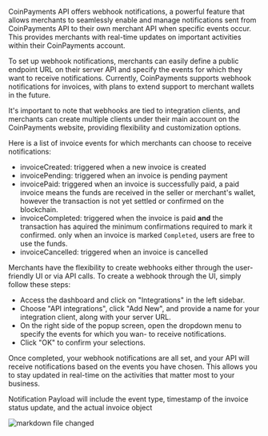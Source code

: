 CoinPayments API offers webhook notifications, a powerful feature that allows merchants to seamlessly enable and manage notifications sent from CoinPayments API to their own merchant API when specific events occur. This provides merchants with real-time updates on important activities within their CoinPayments account.

To set up webhook notifications, merchants can easily define a public endpoint URL on their server API and specify the events for which they want to receive notifications. Currently, CoinPayments supports webhook notifications for invoices, with plans to extend support to merchant wallets in the future.

It's important to note that webhooks are tied to integration clients, and merchants can create multiple clients under their main account on the CoinPayments website, providing flexibility and customization options.

Here is a list of invoice events for which merchants can choose to receive notifications:

- invoiceCreated: triggered when a new invoice is created
- invoicePending: triggered when an invoice is pending payment
- invoicePaid: triggered when an invoice is successfully paid, a paid invoice means the funds are received in the seller or merchant's wallet, however the transaction is not yet settled or confirmed on the blockchain.
- invoiceCompleted: triggered when the invoice is paid **and** the transaction has aquired the minimum confirmations required to mark it confirmed. only when an invoice is marked `Completed`, users are free to use the funds.
- invoiceCancelled: triggered when an invoice is cancelled

Merchants have the flexibility to create webhooks either through the user-friendly UI or via API calls. To create a webhook through the UI, simply follow these steps:

- Access the dashboard and click on "Integrations" in the left sidebar.
- Choose "API integrations", click "Add New", and provide a name for your integration client, along with your server URL.
- On the right side of the popup screen, open the dropdown menu to specify the events for which you wan- to receive notifications.
- Click "OK" to confirm your selections.

Once completed, your webhook notifications are all set, and your API will receive notifications based on the events you have chosen. This allows you to stay updated in real-time on the activities that matter most to your business.

Notification Payload will include the event type, timestamp of the invoice status update, and the actual invoice object


![markdown file changed](./webhook-flowchart.png)